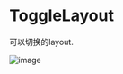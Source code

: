 # ToggleLayout
可以切换的layout.

![image](https://github.com/githubwing/MVPHelper/raw/master/perview.gif)
